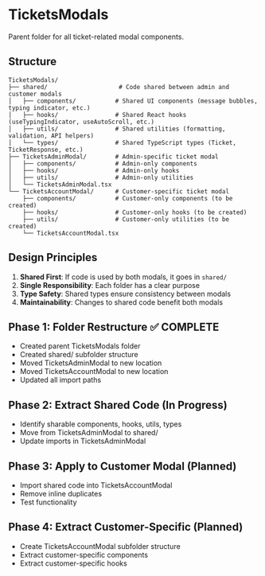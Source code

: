 # TicketsModals

Parent folder for all ticket-related modal components.

## Structure

```
TicketsModals/
├── shared/                    # Code shared between admin and customer modals
│   ├── components/           # Shared UI components (message bubbles, typing indicator, etc.)
│   ├── hooks/                # Shared React hooks (useTypingIndicator, useAutoScroll, etc.)
│   ├── utils/                # Shared utilities (formatting, validation, API helpers)
│   └── types/                # Shared TypeScript types (Ticket, TicketResponse, etc.)
├── TicketsAdminModal/        # Admin-specific ticket modal
│   ├── components/           # Admin-only components
│   ├── hooks/                # Admin-only hooks
│   ├── utils/                # Admin-only utilities
│   └── TicketsAdminModal.tsx
└── TicketsAccountModal/      # Customer-specific ticket modal
    ├── components/           # Customer-only components (to be created)
    ├── hooks/                # Customer-only hooks (to be created)
    ├── utils/                # Customer-only utilities (to be created)
    └── TicketsAccountModal.tsx
```

## Design Principles

1. **Shared First**: If code is used by both modals, it goes in `shared/`
2. **Single Responsibility**: Each folder has a clear purpose
3. **Type Safety**: Shared types ensure consistency between modals
4. **Maintainability**: Changes to shared code benefit both modals

## Phase 1: Folder Restructure ✅ COMPLETE
- Created parent TicketsModals folder
- Created shared/ subfolder structure
- Moved TicketsAdminModal to new location
- Moved TicketsAccountModal to new location
- Updated all import paths

## Phase 2: Extract Shared Code (In Progress)
- Identify sharable components, hooks, utils, types
- Move from TicketsAdminModal to shared/
- Update imports in TicketsAdminModal

## Phase 3: Apply to Customer Modal (Planned)
- Import shared code into TicketsAccountModal
- Remove inline duplicates
- Test functionality

## Phase 4: Extract Customer-Specific (Planned)
- Create TicketsAccountModal subfolder structure
- Extract customer-specific components
- Extract customer-specific hooks
